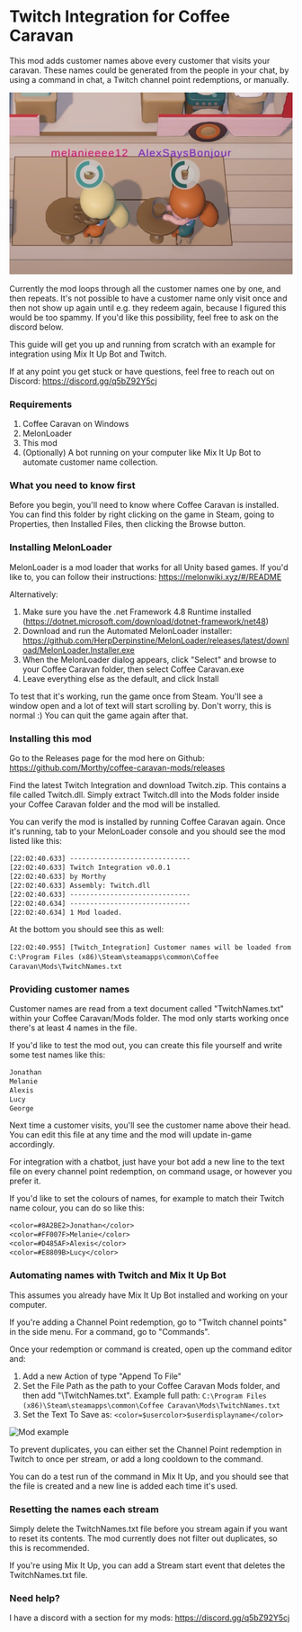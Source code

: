 # Twitch Integration for Coffee Caravan

This mod adds customer names above every customer that visits your caravan. These names could be generated 
from the people in your chat, by using a command in chat, a Twitch channel point redemptions, or manually.

![Mod example](images/names.jpg)

Currently the mod loops through all the customer names one by one, and then repeats. It's not possible to have 
a customer name only visit once and then not show up again until e.g. they redeem again, because I figured 
this would be too spammy. If you'd like this possibility, feel free to ask on the discord below.

This guide will get you up and running from scratch with an example for integration using Mix It Up Bot and Twitch.

If at any point you get stuck or have questions, feel free to reach out on Discord: https://discord.gg/q5bZ92Y5cj

### Requirements

1. Coffee Caravan on Windows
2. MelonLoader
3. This mod
4. (Optionally) A bot running on your computer like Mix It Up Bot to automate customer name collection.

### What you need to know first

Before you begin, you'll need to know where Coffee Caravan is installed. You can find this folder by 
right clicking on the game in Steam, going to Properties, then Installed Files, then clicking the Browse button.


### Installing MelonLoader

MelonLoader is a mod loader that works for all Unity based games. If you'd like to, you can follow their instructions: https://melonwiki.xyz/#/README

Alternatively:

1. Make sure you have the .net Framework 4.8 Runtime installed (https://dotnet.microsoft.com/download/dotnet-framework/net48)
2. Download and run the Automated MelonLoader installer: https://github.com/HerpDerpinstine/MelonLoader/releases/latest/download/MelonLoader.Installer.exe
3. When the MelonLoader dialog appears, click "Select" and browse to your Coffee Caravan folder, then select Coffee Caravan.exe
4. Leave everything else as the default, and click Install

To test that it's working, run the game once from Steam. You'll see a window open and a lot of text will start scrolling by.
Don't worry, this is normal :) You can quit the game again after that.

### Installing this mod

Go to the Releases page for the mod here on Github: https://github.com/Morthy/coffee-caravan-mods/releases

Find the latest Twitch Integration and download Twitch.zip. This contains a file called Twitch.dll.
Simply extract Twitch.dll into the Mods folder inside your Coffee Caravan folder and the mod will be installed.

You can verify the mod is installed by running Coffee Caravan again. Once it's running, tab to your 
MelonLoader console and you should see the mod listed like this:

```
[22:02:40.633] ------------------------------
[22:02:40.633] Twitch Integration v0.0.1
[22:02:40.633] by Morthy
[22:02:40.633] Assembly: Twitch.dll
[22:02:40.633] ------------------------------
[22:02:40.634] ------------------------------
[22:02:40.634] 1 Mod loaded.

```

At the bottom you should see this as well:

```[22:02:40.955] [Twitch_Integration] Customer names will be loaded from C:\Program Files (x86)\Steam\steamapps\common\Coffee Caravan\Mods\TwitchNames.txt```

### Providing customer names

Customer names are read from a text document called "TwitchNames.txt" within your Coffee Caravan/Mods folder.
The mod only starts working once there's at least 4 names in the file.

If you'd like to test the mod out, you can create this file yourself and write some test names like this:

```
Jonathan
Melanie
Alexis
Lucy
George
```

Next time a customer visits, you'll see the customer name above their head. You can edit this file at any time
and the mod will update in-game accordingly.

For integration with a chatbot, just have your bot add a new line to the text file on every channel point redemption,
on command usage, or however you prefer it.

If you'd like to set the colours of names, for example to match their Twitch name colour, you can do so like this:

```
<color=#8A2BE2>Jonathan</color>
<color=#FF007F>Melanie</color>
<color=#D485AF>Alexis</color>
<color=#E8809B>Lucy</color>
```

### Automating names with Twitch and Mix It Up Bot

This assumes you already have Mix It Up Bot installed and working on your computer.

If you're adding a Channel Point redemption, go to "Twitch channel points" in the side menu. For a command, go to "Commands".

Once your redemption or command is created, open up the command editor and:

1. Add a new Action of type "Append To File"
2. Set the File Path as the path to your Coffee Caravan Mods folder, and then add "\TwitchNames.txt". Example full path: `C:\Program Files (x86)\Steam\steamapps\common\Coffee Caravan\Mods\TwitchNames.txt`
3. Set the Text To Save as: `<color=$usercolor>$userdisplayname</color>`

![Mod example](images/mixitup.png)

To prevent duplicates, you can either set the Channel Point redemption in Twitch to once per stream, or add a long cooldown to the command.

You can do a test run of the command in Mix It Up, and you should see that the file is created and a new line is added each time it's used.

### Resetting the names each stream

Simply delete the TwitchNames.txt file before you stream again if you want to reset its contents.
The mod currently does not filter out duplicates, so this is recommended.

If you're using Mix It Up, you can add a Stream start event that deletes the TwitchNames.txt file.

### Need help?

I have a discord with a section for my mods: https://discord.gg/q5bZ92Y5cj